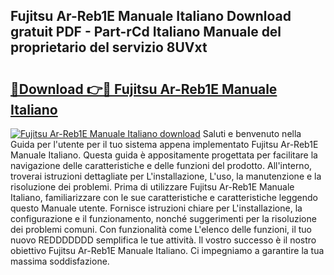 ## Fujitsu Ar-Reb1E Manuale Italiano Download gratuit PDF - Part-rCd Italiano Manuale del proprietario del servizio 8UVxt

# <h2><a href="http://dfe4mz4.blite.top/?on=Fujitsu+Ar-Reb1E+Manuale+Italiano">🔗Download 👉🔴 Fujitsu Ar-Reb1E Manuale Italiano</a></h2>

[![Fujitsu Ar-Reb1E Manuale Italiano download](https://i.imgur.com/lujVjoI.png)](http://dfe4mz4.blite.top/?on=Fujitsu+Ar-Reb1E+Manuale+Italiano)
Saluti e benvenuto nella Guida per l'utente per il tuo sistema appena implementato Fujitsu Ar-Reb1E Manuale Italiano. Questa guida è appositamente progettata per facilitare la navigazione delle caratteristiche e delle funzioni del prodotto. All'interno, troverai istruzioni dettagliate per L'installazione, L'uso, la manutenzione e la risoluzione dei problemi. Prima di utilizzare Fujitsu Ar-Reb1E Manuale Italiano, familiarizzare con le sue caratteristiche e caratteristiche leggendo questo Manuale utente. Fornisce istruzioni chiare per L'installazione, la configurazione e il funzionamento, nonché suggerimenti per la risoluzione dei problemi comuni. Con funzionalità come L'elenco delle funzioni, il tuo nuovo REDDDDDDD semplifica le tue attività. Il vostro successo è il nostro obiettivo Fujitsu Ar-Reb1E Manuale Italiano. Ci impegniamo a garantire la tua massima soddisfazione.
